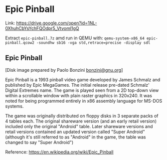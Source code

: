 # Epic Pinball

Link: https://drive.google.com/open?id=1NL-0XhuhCbYsYchFQOdpr5_Vtvoml1gQ

Extract `epic-pinball.7z` amd run in QEMU with: `qemu-system-x86_64 epic-pinball.qcow2 -soundhw sb16 -vga std,retrace=precise -display sdl`

Epic Pinball
------------

[Disk image prepared by Paolo Bonzini <bonzini@gnu.org>]

Epic Pinball is a 1993 pinball video game developed by James Schmalz
and published by Epic MegaGames. The initial release pre-dated Schmalz'
Digital Extremes name. The game is played seen from a 2D top-down view
within a scrollable window with plain raster graphics in 320x240. It was
noted for being programmed entirely in x86 assembly language for MS-DOS
systems. 

The game was originally distributed on floppy disks in 3 separate packs
of 4 tables each. The original shareware version (and an early retail
version) included only the original "Android" table. Later shareware
versions and retail versions contained an updated version called "Super
Android" (although it's still referred to as "Android" in the game, the
table was changed to say "Super Android")

Reference: https://en.wikipedia.org/wiki/Epic_Pinball
